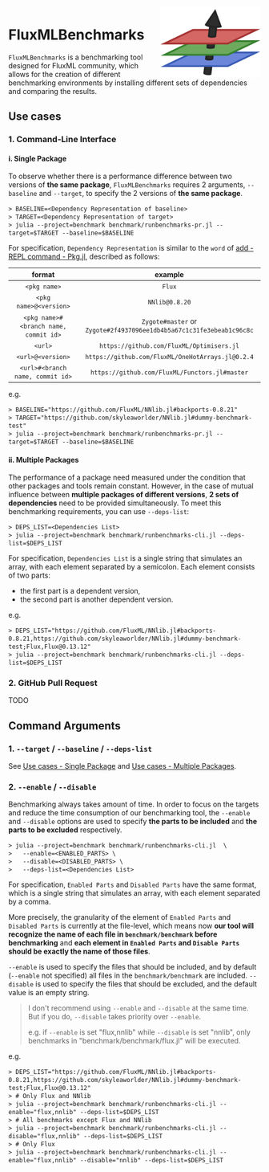 <img align="right" width="200px" src="https://github.com/FluxML/OneHotArrays.jl/raw/main/docs/src/assets/logo.png">

# FluxMLBenchmarks

`FluxMLBenchmarks` is a benchmarking tool designed for FluxML community, which allows for the creation of different benchmarking environments by installing different sets of dependencies and comparing the results.

## Use cases

### 1. Command-Line Interface

#### i. Single Package

To observe whether there is a performance difference between two versions of **the same package**, `FluxMLBenchmarks` requires 2 arguments, `--baseline` and `--target`, to specify the 2 versions of **the same package**.

```shell
> BASELINE=<Dependency Representation of baseline>
> TARGET=<Dependency Representation of target>
> julia --project=benchmark benchmark/runbenchmarks-pr.jl --target=$TARGET --baseline=$BASELINE
```

For specification, `Dependency Representation` is similar to the `word` of [add - REPL command - Pkg.jl](https://pkgdocs.julialang.org/v1/repl/#package-commands), described as follows:

| format | example |
| :-: | :-: |
| `<pkg name>` | `Flux` |
| `<pkg name>@<version>` | `NNlib@0.8.20` |
| `<pkg name>#<branch name, commit id>` | `Zygote#master` or `Zygote#2f4937096ee1db4b5a67c1c31fe3ebeab1c96c8c` |
| `<url>` | `https://github.com/FluxML/Optimisers.jl` |
| `<url>@<version>` | `https://github.com/FluxML/OneHotArrays.jl@0.2.4` |
| `<url>#<branch name, commit id>` | `https://github.com/FluxML/Functors.jl#master` |

e.g.

```shell
> BASELINE="https://github.com/FluxML/NNlib.jl#backports-0.8.21"
> TARGET="https://github.com/skyleaworlder/NNlib.jl#dummy-benchmark-test"
> julia --project=benchmark benchmark/runbenchmarks-pr.jl --target=$TARGET --baseline=$BASELINE
```

#### ii. Multiple Packages

The performance of a package need measured under the condition that other packages and tools remain constant. However, in the case of mutual influence between **multiple packages of different versions**, **2 sets of dependencies** need to be provided simultaneously. To meet this benchmarking requirements, you can use `--deps-list`:

```shell
> DEPS_LIST=<Dependencies List>
> julia --project=benchmark benchmark/runbenchmarks-cli.jl --deps-list=$DEPS_LIST
```

For specification, `Dependencies List` is a single string that simulates an array, with each element separated by a semicolon. Each element consists of two parts:

* the first part is a dependent version,
* the second part is another dependent version.

e.g.

```shell
> DEPS_LIST="https://github.com/FluxML/NNlib.jl#backports-0.8.21,https://github.com/skyleaworlder/NNlib.jl#dummy-benchmark-test;Flux,Flux@0.13.12"
> julia --project=benchmark benchmark/runbenchmarks-cli.jl --deps-list=$DEPS_LIST
```

### 2. GitHub Pull Request

TODO

## Command Arguments

### 1. `--target` / `--baseline` / `--deps-list`

See [Use cases - Single Package](#i-single-package) and [Use cases - Multiple Packages](#ii-multiple-packages).

### 2. `--enable` / `--disable`

Benchmarking always takes amount of time. In order to focus on the targets and reduce the time consumption of our benchmarking tool, the `--enable` and `--disable` options are used to specify **the parts to be included** and **the parts to be excluded** respectively.

```shell
> julia --project=benchmark benchmark/runbenchmarks-cli.jl  \
>   --enable=<ENABLED_PARTS> \
>   --disable=<DISABLED_PARTS> \
>   --deps-list=<Dependencies List>
```

For specification, `Enabled Parts` and `Disabled Parts` have the same format, which is a single string that simulates an array, with each element separated by a comma.

More precisely, the granularity of the element of `Enabled Parts` and `Disabled Parts` is currently at the file-level, which means now **our tool will recognize the name of each file in `benchmark/benchmark` before benchmarking** and **each element in `Enabled Parts` and `Disable Parts` should be exactly the name of those files**.

`--enable` is used to specify the files that should be included, and by default (`--enable` not specified) all files in the `benchmark/benchmark` are included. `--disable` is used to specify the files that should be excluded, and the default value is an empty string.

> I don't recommend using `--enable` and `--disable` at the same time. But if you do, `--disable` takes priority over `--enable`.
> 
> e.g. if `--enable` is set "flux,nnlib" while `--disable` is set "nnlib", only benchmarks in "benchmark/benchmark/flux.jl" will be executed.

e.g.

```shell
> DEPS_LIST="https://github.com/FluxML/NNlib.jl#backports-0.8.21,https://github.com/skyleaworlder/NNlib.jl#dummy-benchmark-test;Flux,Flux@0.13.12"
> # Only Flux and NNlib
> julia --project=benchmark benchmark/runbenchmarks-cli.jl --enable="flux,nnlib" --deps-list=$DEPS_LIST
> # All benchmarks except Flux and NNlib
> julia --project=benchmark benchmark/runbenchmarks-cli.jl --disable="flux,nnlib" --deps-list=$DEPS_LIST
> # Only Flux
> julia --project=benchmark benchmark/runbenchmarks-cli.jl --enable="flux,nnlib" --disable="nnlib" --deps-list=$DEPS_LIST
```
